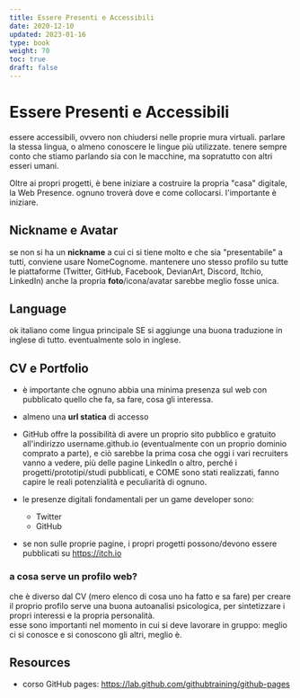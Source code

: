 ```yaml
---
title: Essere Presenti e Accessibili
date: 2020-12-10
updated: 2023-01-16
type: book
weight: 70
toc: true
draft: false
---
```


# Essere Presenti e Accessibili
essere accessibili, ovvero non chiudersi nelle proprie mura virtuali. parlare la stessa lingua, o almeno conoscere le lingue più utilizzate. tenere sempre conto che stiamo parlando sia con le macchine, ma sopratutto con altri esseri umani.

Oltre ai propri progetti, è bene iniziare a costruire la propria "casa" digitale, la Web Presence.  ognuno troverà dove e come collocarsi. l'importante è iniziare.

## Nickname e Avatar
se non si ha un **nickname** a cui ci si tiene molto e che sia "presentabile" a tutti, conviene usare NomeCognome.
mantenere uno stesso profilo su tutte le piattaforme (Twitter, GitHub, Facebook, DevianArt, Discord, Itchio, LinkedIn)
anche la propria **foto**/icona/avatar sarebbe meglio fosse unica.

## Language
ok italiano come lingua principale SE si aggiunge una buona traduzione in inglese di tutto. eventualmente solo in inglese.

## CV e Portfolio

- è importante che ognuno abbia una minima presenza sul web con pubblicato quello che fa, sa fare, cosa gli interessa.
- almeno una **url statica** di accesso
- GitHub offre la possibilità di avere un proprio sito pubblico e gratuito all'indirizzo username.github.io (eventualmente con un proprio dominio comprato a parte), e ciò sarebbe la prima cosa che oggi i vari recruiters vanno a vedere, più delle pagine LinkedIn o altro, perché i progetti/prototipi/studi pubblicati, e COME sono stati realizzati, fanno capire le reali potenzialità e peculiarità di ognuno.
- le presenze digitali fondamentali per un game developer sono:
  - Twitter
  - GitHub

- se non sulle proprie pagine, i propri progetti possono/devono essere pubblicati su <https://itch.io>

### a cosa serve un profilo web?
che è diverso dal CV (mero elenco di cosa uno ha fatto e sa fare)
per creare il proprio profilo serve una buona autoanalisi psicologica, per sintetizzare i propri interessi e la propria personalità.  
esse sono importanti nel momento in cui si deve lavorare in gruppo: meglio ci si conosce e si conoscono gli altri, meglio è.

## Resources

- corso GitHub pages: <https://lab.github.com/githubtraining/github-pages>
